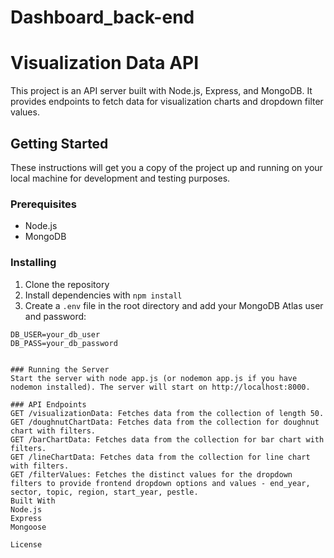 # Dashboard_back-end

# Visualization Data API

This project is an API server built with Node.js, Express, and MongoDB. It provides endpoints to fetch data for visualization charts and dropdown filter values.

## Getting Started

These instructions will get you a copy of the project up and running on your local machine for development and testing purposes.

### Prerequisites

- Node.js
- MongoDB

### Installing

1. Clone the repository
2. Install dependencies with `npm install`
3. Create a `.env` file in the root directory and add your MongoDB Atlas user and password:

```env
DB_USER=your_db_user
DB_PASS=your_db_password


### Running the Server
Start the server with node app.js (or nodemon app.js if you have nodemon installed). The server will start on http://localhost:8000.

### API Endpoints
GET /visualizationData: Fetches data from the collection of length 50.
GET /doughnutChartData: Fetches data from the collection for doughnut chart with filters.
GET /barChartData: Fetches data from the collection for bar chart with filters.
GET /lineChartData: Fetches data from the collection for line chart with filters.
GET /filterValues: Fetches the distinct values for the dropdown filters to provide frontend dropdown options and values - end_year, sector, topic, region, start_year, pestle.
Built With
Node.js
Express
Mongoose

License